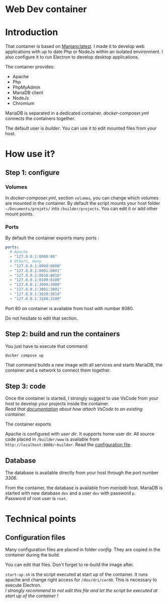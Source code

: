 Web Dev container
=================

# Introduction

That container is based on [Manjaro:latest](https://github.com/manjaro/manjaro-docker). I made it to develop web applications with up to date Php or NodeJs within an isolated environment.
I also configure it to run Electron to develop desktop applications.

The container provides:

* Apache
* Php
* PhpMyAdmin
* MariaDB client
* NodeJs
* Chromium

MariaDB is separated in a dedicated container. _docker-composer.yml_ connects the containers together.

The default user is _builder_. You can use it to edit mounted files from your host.

# How use it?

## Step 1: configure

### Volumes

In _docker-composer.yml_, section `volumes`, you can change which volumes are mounted in the container.
By default the script mounts your host folder `~/Documents/projets/` into `/builder/projects`.
You can edit it or add other mount points.

### Ports

By default the container exports many ports :

```yml
ports:
  # Apache
  - "127.0.0.1:8080:80"
  # Others, many 
  - "127.0.0.1:8000:8000"
  - "127.0.0.1:8001:8001"
  - "127.0.0.1:8010:8010"
  - "127.0.0.1:8100:8100"
  - "127.0.0.1:3000:3000"
  - "127.0.0.1:3001:3001"
  - "127.0.0.1:3010:3010"
  - "127.0.0.1:3100:3100"
```

Port 80 on container is available from host with number 8080.

Do not hesitate to edit that section.

## Step 2: build and run the containers

You just have to execute that command:

```sh
docker compose up
```

That command builds a new image with all services and starts MariaDB, the container and a network to connect them together.

## Step 3: code

Once the container is started, I strongly suggest to use VsCode from your host to develop your projects inside the container.  
_Read that [documentation](https://code.visualstudio.com/docs/devcontainers/attach-container) about how attach VsCode to an existing container._

The container exports 

Apache is configured with _user dir_. It supports home user dir.
All source code placed in `/builder/www` is available from `http://localhost:8080/~builder`.
Read the [configuration file](./config/httpd-userdir.conf).

## Database

The database is available directly from your host through the port number _3306_.

From the container, the database is available from _mariadb_ host. MariaDB is started with new database `dev` and a user `dev` with password `p`.  
Password of root user is `root`.

# Technical points

## Configuration files

Many configuration files are placed in folder _config_. They are copied in the container during the build.

You can edit that files. Don't forget to re-build the image after.

`start-up.sh` is the script executed at start up of the container. It runs apache and change right access for `/dev/dri/card0`. This is necessary to execute Electron.  
_I strongly recommend to not edit this file and let the script be executed at start up of the container !_

